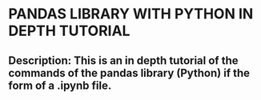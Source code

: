# PANDAS LIBRARY WITH PYTHON IN DEPTH TUTORIAL
## Description: This is an in depth tutorial of the commands of the pandas library (Python) if the form of a .ipynb file. 
